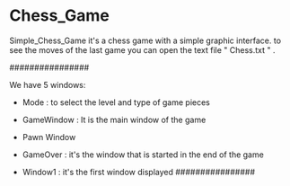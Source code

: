 # Chess_Game

Simple_Chess_Game
it's a chess game with a simple graphic interface. to see the moves of the last game you can open the text file " Chess.txt " .

################

We have 5 windows:

  - Mode : to select the level and type of game pieces

  - GameWindow : It is the main window of the game
  
  - Pawn Window

  - GameOver : it's the window that is started in the end of the game

  - Window1 : it's the first window displayed
################

